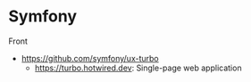 # Symfony

Front
* https://github.com/symfony/ux-turbo
  + https://turbo.hotwired.dev: Single-page web application 
